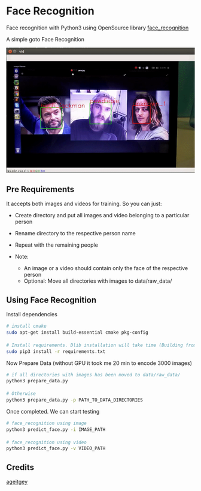 # Face Recognition

Face recognition with Python3 using OpenSource library [face_recognition](https://pypi.org/project/face_recognition/)

A simple goto Face Recognition

![demo](https://github.com/bendangnuksung/face_detection/blob/master/demo.gif)

## Pre Requirements
It accepts both images and videos for training. So you can just: 

* Create directory and put all images and video belonging to a particular person
* Rename directory to the respective person name
* Repeat with the remaining people

* Note:
  * An image or a video should contain only the face of the respective person
  * Optional: Move all directories with images to data/raw_data/

## Using Face Recognition

Install dependencies

```sh
# install cmake
sudo apt-get install build-essential cmake pkg-config

# Install requirements. Dlib installation will take time (Building from src).
sudo pip3 install -r requirements.txt 
```

Now Prepare Data (without GPU it took me 20 min to encode 3000 images)

```sh
# if all directories with images has been moved to data/raw_data/
python3 prepare_data.py

# Otherwise
python3 prepare_data.py -p PATH_TO_DATA_DIRECTORIES 
```

Once completed. We can start testing

```sh
# face_recognition using image
python3 predict_face.py -i IMAGE_PATH

# face_recognition using video
python3 predict_face.py -v VIDEO_PATH
``` 

## Credits
[ageitgey](https://github.com/ageitgey/face_recognition)